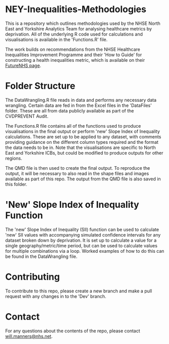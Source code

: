 # NEY-Inequalities-Methodologies
This is a repository which outlines methodologies used by the NHSE North East and Yorkshire Analytics Team for analysing healthcare metrics by deprivation. All of the underlying R code used for calculations and visualisations is available in the 'Functions.R' file.

The work builds on recommendations from the NHSE Healthcare Inequalities Improvement Programme and their 'How to Guide' for constructing a health inequalities metric, which is available on their [FutureNHS page](https://future.nhs.uk/InequalitiesImprovement/view?objectId=164231013).

# Folder Structure
The DataWrangling.R file reads in data and performs any necessary data wrangling. Certain data are fed in from the Excel files in the 'DataFiles' folder. These are all from data publicly available as part of the CVDPREVENT Audit. 

The Functions.R file contains all of the functions used to produce visualisations in the final output or perform 'new' Slope Index of Inequality calculations. These are set up to be applied to any dataset, with comments providing guidance on the different column types required and the format the data needs to be in. Note that the visualisations are specific to North East and Yorkshire ICBs, but could be modified to produce outputs for other regions.

The QMD file is then used to create the final output. To reproduce the output, it will be necessary to also read in the shape files and images available as part of this repo. The output from the QMD file is also saved in this folder.

# 'New' Slope Index of Inequality Function
The 'new' Slope Index of Inequality (SII) function can be used to calculate 'new' SII values with accompanying simulated confidence intervals for any dataset broken down by deprivation. It is set up to calculate a value for a single geography/metric/time period, but can be used to calculate values for multiple combinations via a loop. Worked examples of how to do this can be found in the DataWrangling file.

# Contributing
To contribute to this repo, please create a new branch and make a pull request with any changes in to the 'Dev' branch. 

# Contact
For any questions about the contents of the repo, please contact will.manners@nhs.net.
